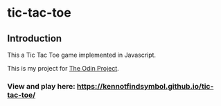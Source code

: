 # tic-tac-toe

## Introduction

This a Tic Tac Toe game implemented in Javascript.

This is my project for [The Odin Project](https://www.theodinproject.com/lessons/node-path-javascript-tic-tac-toe).

### View and play here: <https://kennotfindsymbol.github.io/tic-tac-toe/>